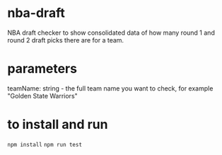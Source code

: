 # nba-draft

NBA draft checker to show consolidated data of how many round 1 and round 2 draft picks there are for a team.

# parameters

teamName: string - the full team name you want to check, for example "Golden State Warriors"

# to install and run

`npm install`
`npm run test`

